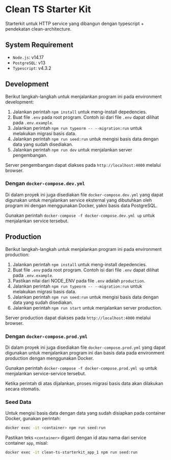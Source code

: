 # Clean TS Starter Kit

Starterkit untuk HTTP service yang dibangun dengan typescript + pendekatan clean-architecture.

## System Requirement

- `Node.js`: v14.17
- `PostgreSQL`: v13
- `Typescript`: v4.3.2

## Development

Berikut langkah-langkah untuk menjalankan program ini pada environment development:

1. Jalankan perintah `npm install` untuk meng-install depedencies.
2. Buat file `.env` pada root program. Contoh isi dari file `.env` dapat dilihat pada `.env.example`.
3. Jalankan perintah `npm run typeorm -- --migration:run` untuk melakukan migrasi basis data.
4. Jalankan perintah `npm run seed:run` untuk mengisi basis data dengan data yang sudah disediakan.
5. Jalankan perintah `npm run dev` untuk menjalankan server pengembangan.

Server pengembangan dapat diakses pada `http://localhost:4000` melalui browser.

### Dengan `docker-compose.dev.yml`

Di dalam proyek ini juga disediakan file `docker-compose.dev.yml` yang dapat digunakan untuk menjalankan service eksternal yang dibutuhkan oleh program ini dengan menggunakan Docker, yakni basis data PostgreSQL.

Gunakan perintah `docker-compose -f docker-compose.dev.yml up` untuk menjalankan service tersebut.

## Production

Berikut langkah-langkah untuk menjalankan program ini pada environment production:

1. Jalankan perintah `npm install` untuk meng-install depedencies.
2. Buat file `.env` pada root program. Contoh isi dari file `.env` dapat dilihat pada `.env.example`.
3. Pastikan nilai dari NODE_ENV pada file `.env` adalah `production`.
4. Jalankan perintah `npm run typeorm -- --migration:run` untuk melakukan migrasi basis data.
5. Jalankan perintah `npm run seed:run` untuk mengisi basis data dengan data yang sudah disediakan.
6. Jalankan perintah `npm run start` untuk menjalankan server production.

Server production dapat diakses pada `http://localhost:4000` melalui browser.

### Dengan `docker-compose.prod.yml`

Di dalam proyek ini juga disediakan file `docker-compose.prod.yml` yang dapat digunakan untuk menjalankan program ini dan basis data pada environment production dengan menggunakan Docker.

Gunakan perintah `docker-compose -f docker-compose.prod.yml up` untuk menjalankan service-service tersebut.

Ketika perintah di atas dijalankan, proses migrasi basis data akan dilakukan secara otomatis.

### Seed Data

Untuk mengisi basis data dengan data yang sudah disiapkan pada container Docker, gunakan perintah:

```sh
docker exec -it <container> npm run seed:run
```

Pastikan teks `<container>` diganti dengan id atau nama dari service container `app`, misal:

```sh
docker exec -it clean-ts-starterkit_app_1 npm run seed:run
```
